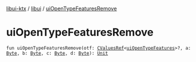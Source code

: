 [libui-ktx](../index.md) / [libui](index.md) / [uiOpenTypeFeaturesRemove](./ui-open-type-features-remove.md)

# uiOpenTypeFeaturesRemove

`fun uiOpenTypeFeaturesRemove(otf: `[`CValuesRef`](../kotlinx.cinterop/-c-values-ref/index.md)`<`[`uiOpenTypeFeatures`](ui-open-type-features.md)`>?, a: `[`Byte`](https://kotlinlang.org/api/latest/jvm/stdlib/kotlin/-byte/index.html)`, b: `[`Byte`](https://kotlinlang.org/api/latest/jvm/stdlib/kotlin/-byte/index.html)`, c: `[`Byte`](https://kotlinlang.org/api/latest/jvm/stdlib/kotlin/-byte/index.html)`, d: `[`Byte`](https://kotlinlang.org/api/latest/jvm/stdlib/kotlin/-byte/index.html)`): `[`Unit`](https://kotlinlang.org/api/latest/jvm/stdlib/kotlin/-unit/index.html)